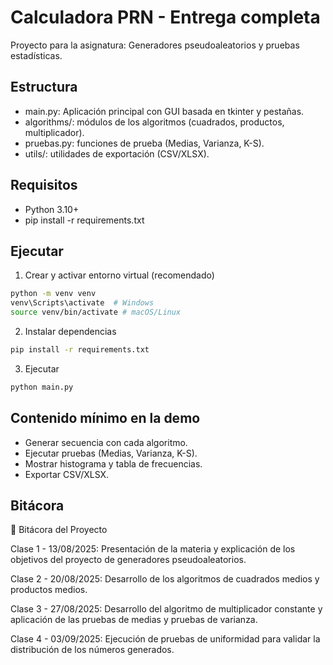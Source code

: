 # Calculadora PRN - Entrega completa

Proyecto para la asignatura: Generadores pseudoaleatorios y pruebas estadísticas.

## Estructura

- main.py: Aplicación principal con GUI basada en tkinter y pestañas.
- algorithms/: módulos de los algoritmos (cuadrados, productos, multiplicador).
- pruebas.py: funciones de prueba (Medias, Varianza, K-S).
- utils/: utilidades de exportación (CSV/XLSX).

## Requisitos

- Python 3.10+
- pip install -r requirements.txt

## Ejecutar

1. Crear y activar entorno virtual (recomendado)

```bash
python -m venv venv
venv\Scripts\activate  # Windows
source venv/bin/activate # macOS/Linux
```

2. Instalar dependencias

```bash
pip install -r requirements.txt
```

3. Ejecutar

```bash
python main.py
```

## Contenido mínimo en la demo
- Generar secuencia con cada algoritmo.
- Ejecutar pruebas (Medias, Varianza, K-S).
- Mostrar histograma y tabla de frecuencias.
- Exportar CSV/XLSX.

## Bitácora 
📓 Bitácora del Proyecto

Clase 1 - 13/08/2025: Presentación de la materia y explicación de los objetivos del proyecto de generadores pseudoaleatorios.

Clase 2 - 20/08/2025: Desarrollo de los algoritmos de cuadrados medios y productos medios.

Clase 3 - 27/08/2025: Desarrollo del algoritmo de multiplicador constante y aplicación de las pruebas de medias y pruebas de varianza.

Clase 4 - 03/09/2025: Ejecución de pruebas de uniformidad para validar la distribución de los números generados.
